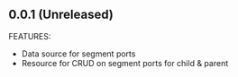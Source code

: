 ## 0.0.1 (Unreleased)

FEATURES:
- Data source for segment ports
- Resource for CRUD on segment ports for child & parent
